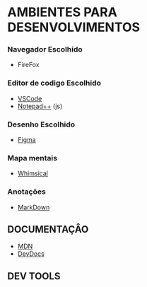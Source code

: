 # AMBIENTES PARA DESENVOLVIMENTOS

### Navegador Escolhido
- FireFox

### Editor de codigo Escolhido
- [VSCode][def]
- [Notepad++](https://code.visualstudio.com/) (js)

### Desenho Escolhido
- [Figma](https://www.figma.com/files/team/1405563629937819613/recents-and-sharing?fuid=1405563625928183738)

### Mapa mentais
- [Whimsical](https://whimsical.com/)

### Anotações
- [MarkDown](https://docs.github.com/pt/get-started/writing-on-github/getting-started-with-writing-and-formatting-on-github/basic-writing-and-formatting-syntax)

## DOCUMENTAÇÂO
- [MDN](https://developer.mozilla.org/pt-BR/)
- [DevDocs](https://devdocs.io/)

## DEV TOOLS

[def]: https://notepad-plus-plus.org/downloads/